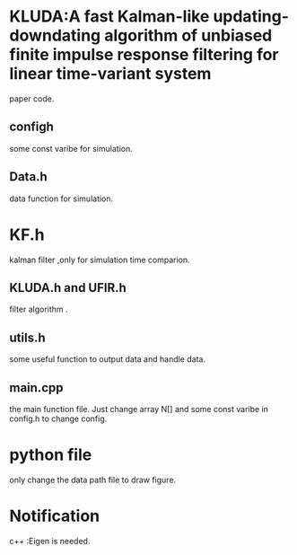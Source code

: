 # KLUDA:A fast Kalman-like updating-downdating algorithm of unbiased finite impulse response filtering for linear time-variant system
paper code.
## configh
some const varibe for simulation.
## Data.h
data function for simulation.
# KF.h
kalman filter ,only for simulation time comparion.
## KLUDA.h and UFIR.h
filter algorithm .
## utils.h
some useful function to output data and handle data. 
## main.cpp
the main function file. Just change array N[] and some const varibe in config.h to change config. 

# python file
only change the data path file to draw figure.

# Notification
c++ :Eigen is needed.
